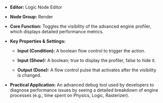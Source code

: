 - **Editor:** Logic Node Editor
    
- **Node Group:** Render
    
- **Core Function:** Toggles the visibility of the advanced engine profiler, which displays detailed performance metrics.
    
- **Key Properties & Settings:**
    
    - **Input (Condition):** A boolean flow control to trigger the action.
        
    - **Input (Show):** A boolean; true to display the profiler, false to hide it.
        
    - **Output (Done):** A flow control pulse that activates after the visibility is changed.
        
- **Practical Application:** An advanced debug tool used by developers to diagnose performance issues by seeing a detailed breakdown of engine processes (e.g., time spent on Physics, Logic, Rasterizer).
